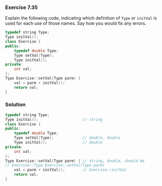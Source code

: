 ### Exercise 7.35

Explain the following code, indicating which definition of `Type` or `initVal`
is used for each use of those names. Say how you would fix any errors.

```cpp
typedef string Type;
Type initVal();
class Exercise {
public:
    typedef double Type;
    Type setVal(Type);
    Type initVal();
private:
    int val;
};
Type Exercise::setVal(Type parm) {
    val = parm + initVal();
    return val;
}
```

### Solution

```cpp
typedef string Type;
Type initVal();                    // string
class Exercise {
public:
    typedef double Type;
    Type setVal(Type);             // double, double
    Type initVal();                // double
private:
    int val;
};
Type Exercise::setVal(Type parm) { // string, double, should be
// Exercise::Type Exercise::setVal(Type parm)
    val = parm + initVal();        // Exercise::initVal
    return val;
}
```

